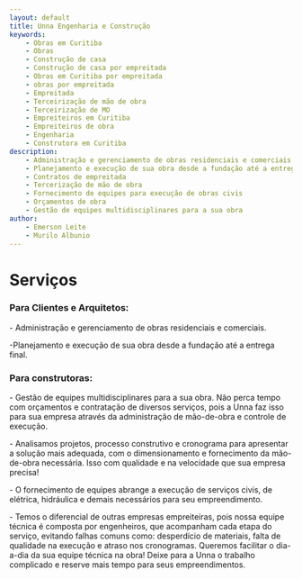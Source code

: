 ```yaml
---
layout: default
title: Unna Engenharia e Construção
keywords:
    - Obras em Curitiba
    - Obras
    - Construção de casa
    - Construção de casa por empreitada
    - Obras em Curitiba por empreitada
    - obras por empreitada
    - Empreitada
    - Terceirização de mão de obra
    - Terceirização de MO
    - Empreiteiros em Curitiba
    - Empreiteiros de obra
    - Engenharia
    - Construtora em Curitiba
description: 
    - Administração e gerenciamento de obras residenciais e comerciais
    - Planejamento e execução de sua obra desde a fundação até a entrega final
    - Contratos de empreitada
    - Tercerização de mão de obra
    - Fornecimento de equipes para execução de obras civis
    - Orçamentos de obra
    - Gestão de equipes multidisciplinares para a sua obra
author:
    - Emerson Leite
    - Murilo Albunio
---
```


# Serviços

### Para Clientes e Arquitetos:
<p class="service-description">- Administração e gerenciamento de obras residenciais e comerciais.</p>
<p class="service-description">-Planejamento e execução de sua obra desde a fundação até a entrega final.</p>

### Para construtoras:
<p class="service-description">- Gestão de equipes multidisciplinares para a sua obra. Não perca tempo com orçamentos e contratação de diversos serviços, pois a Unna faz isso para sua empresa através da administração de mão-de-obra e controle de execução.</p>
<p class="service-description">- Analisamos projetos, processo construtivo e cronograma para apresentar a solução mais adequada, com o dimensionamento e fornecimento da mão-de-obra necessária. Isso com qualidade e na velocidade que sua empresa precisa!</p>
<p class="service-description" >- O fornecimento de equipes abrange a execução de serviços civis, de elétrica, hidráulica e demais necessários para seu empreendimento.</p>
<p class="service-description">- Temos o diferencial de outras empresas empreiteiras, pois nossa equipe técnica é composta por engenheiros, que acompanham cada etapa do serviço, evitando falhas comuns como: desperdício de materiais, falta de qualidade na execução e atraso nos cronogramas. Queremos facilitar o dia-a-dia da sua equipe técnica na obra! Deixe para a Unna o trabalho complicado e reserve mais tempo para seus empreendimentos.</p>


